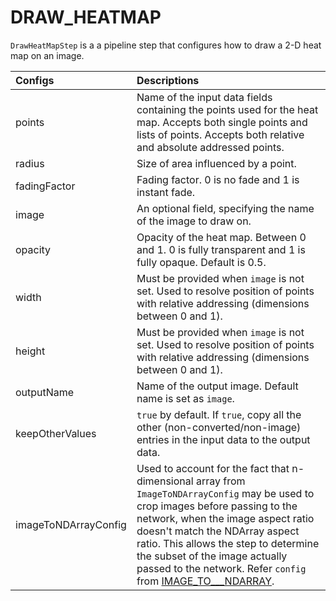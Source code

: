 # DRAW\_HEATMAP

`DrawHeatMapStep` is a a pipeline step that configures how to draw a 2-D heat map on an image.

| Configs | Descriptions |
| :--- | :--- |
| points | Name of the input data fields containing the points used for the heat map. Accepts both single points and lists of points. Accepts both relative and absolute addressed points. |
| radius | Size of area influenced by a point. |
| fadingFactor | Fading factor. 0 is no fade and 1 is instant fade. |
| image | An optional field, specifying the name of the image to draw on. |
| opacity |  Opacity of the heat map. Between 0 and 1. 0 is fully transparent and 1 is fully opaque. Default is 0.5. |
| width | Must be provided when `image` is not set. Used to resolve position of points with relative addressing \(dimensions between 0 and 1\). |
| height | Must be provided when `image` is not set. Used to resolve position of points with relative addressing \(dimensions between 0 and 1\). |
| outputName | Name of the output image. Default name is set as `image`. |
| keepOtherValues | `true` by default. If `true`, copy all the other \(non-converted/non-image\) entries in the input data to the output data. |
| imageToNDArrayConfig | Used to account for the fact that n-dimensional array from `ImageToNDArrayConfig` may be used to crop images before passing to the network, when the image aspect ratio doesn't match the NDArray aspect ratio. This allows the step to determine the subset of the image actually passed to the network. Refer `config` from [IMAGE\_TO_\__NDARRAY](image_to_ndarray.md). |

